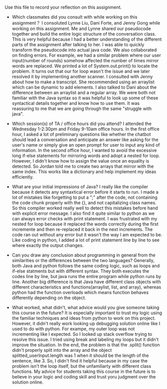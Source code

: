 Use this file to record your reflection on this assignment.

- Which classmates did you consult with while working on this assignment？
I consoluted Lynne Liu, Dani Forte, and Jenny Gong while working on this assignment. Me and Lynne shared our  pseudocode together and build the entire logic structure of the conversation class. This is very helpful because I had a better understanding of the different parts of the assignment after talking to her. I was able to quickly transform the pseudocode into actual java code. We also collaborated on finding errors. For example, we had a similar problem where our user input(number of rounds) somehow affected the number of times mirror words are replaced. We printed a lot of System.out.print() to locate the problem. It turns out that our for loop wasn't the issue and we later resolved it by implementing another scanner. I consulted with Jenny about how to make a transcript. She recommended using an arraylist which can be dynamic to add elements. I also talked to Dani about the difference between an arraylist and a regular array. We were both not familiar with the Java syntax so it was helpful to look up some of these syntactical details together and know how to use them. It was reassuring to me that we are going through the same "struggle with java".

- Which session(s) of TA / office hours did you attend?
I attended the Wednesday 1-2:30pm and Friday 9-10am office hours. In the first office hour, I asked a lot of preliminary questions like whether the chatbot should lead a conversation and anticipate an answer like asking for the user's name or simply give an open prompt for user to input any kind of information. In the second office hour, I wanted to avoid the excessive long if-else statements for mirroring words and adopt a nested for loop. However, I didn't know how to assign the value once an equality is detected. So Jordan told me to create two arrays that mirror with the same index. This works like a dictionary and help implement my ideas efficiently. 

- What are your initial impressions of Java? 
I really like the compiler because it detects any syntaxtical error before it starts to run. I made a lot of mistakes like forgetting to put a ";" after the code, not containing the code chunk properly with the {}, and not capitalizing class names. So this compiler worked really well to detect this mistakes before hand with explicit error message. I also find it quite similar to python as we can always error checks with print statement. I was frustrated with my nested for loop because it replaced the words correctly during the first incremente and then re-replaced it back in the next increments. The code ran out without any error but it wasn't the way I am expected to be. Like coding in python, I added a lot of print statement line by line to see where exactly the output changes. 

- Can you draw any conclusion about programming in general from the similarities or the differences between the two languages? 
Generally, both Java and python follows the same coding logic, such as loops and if-else statments but with different syntax. They both executes the codes line by line, but java runs the entire program while python runs by line. Another big difference is that Java have different class objects with different characteristics and functions(arraylist, list, and array), whereas python had the function overloads which means function behaves differently depending on the object.

- What worked, what didn't, what advice would you give someone taking this course in the future?
It is especially important to trust my logic using the familiar techniques and ideas from python to work on this project. However, it didn't really work looking up debugging solution online like I used to do with python. For exampe, my outer loop was not incrementing like I expected. So I looked up stack overflow trying to resolve this issue. I tried using break and labeling my loops but it didn't improve the situation. In the end, the problem is that the .split() function didn't properly split into the array and the object splitted_userInput.length was 1 when it should be the length of the sentence, like 3. So, I didn't find it helpful because in my case the problem isn't the loop itself, but the unfamiliarty with different class functions. My advice for students taking this course in the future is to believe in your logic and coding skill and trust yoru judgment over the solution online.

